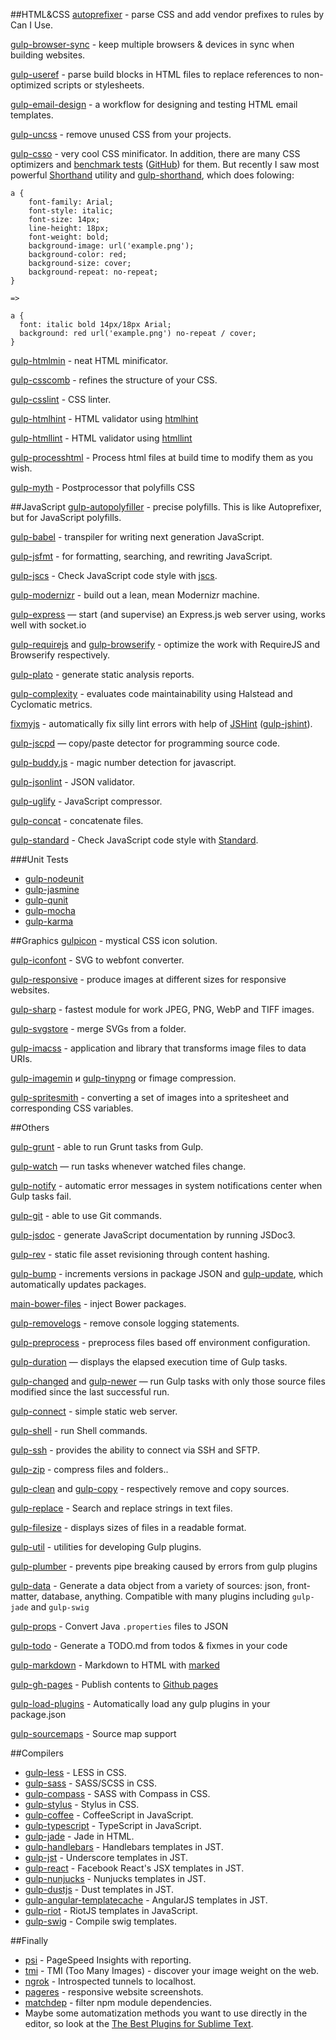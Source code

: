 ##HTML&CSS
[autoprefixer](https://github.com/postcss/autoprefixer) - parse CSS and add vendor prefixes to rules by Can I Use.

[gulp-browser-sync](https://github.com/BrowserSync/gulp-browser-sync) - keep multiple browsers & devices in sync when building websites.

[gulp-useref](https://github.com/jonkemp/gulp-useref) - parse build blocks in HTML files to replace references to non-optimized scripts or stylesheets.

[gulp-email-design](https://github.com/alexshk/gulp-email-design) - a workflow for designing and testing HTML email templates.

[gulp-uncss](https://github.com/ben-eb/gulp-uncss) - remove unused CSS from your projects.

[gulp-csso](https://github.com/ben-eb/gulp-csso) - very cool CSS minificator. In addition, there are many CSS optimizers and [benchmark tests](http://goalsmashers.github.io/css-minification-benchmark/) ([GitHub](https://github.com/GoalSmashers/css-minification-benchmark)) for them. But recently I saw most powerful [Shorthand](https://github.com/frankmarineau/shorthand) utility and [gulp-shorthand](https://github.com/kevva/gulp-shorthand), which does folowing:

	a {
		font-family: Arial;
		font-style: italic;
		font-size: 14px;
		line-height: 18px;
		font-weight: bold;
		background-image: url('example.png');
		background-color: red;
		background-size: cover;
		background-repeat: no-repeat;
	}

	=>

    a {
      font: italic bold 14px/18px Arial;
      background: red url('example.png') no-repeat / cover;
    }

[gulp-htmlmin](https://github.com/jonschlinkert/gulp-htmlmin) - neat HTML minificator.

[gulp-csscomb](https://github.com/koistya/gulp-csscomb) - refines the structure of your CSS.

[gulp-csslint](https://www.npmjs.com/package/gulp-csslint) - CSS linter.

[gulp-htmlhint](https://github.com/bezoerb/gulp-htmlhint) - HTML validator using [htmlhint](https://github.com/yaniswang/HTMLHint)

[gulp-htmllint](https://github.com/yvanavermaet/gulp-htmllint) - HTML validator using [htmllint](https://github.com/htmllint/htmllint/)

[gulp-processhtml](https://www.npmjs.com/package/gulp-processhtml) - Process html files at build time to modify them as you wish.

[gulp-myth](https://github.com/sindresorhus/gulp-myth) - Postprocessor that polyfills CSS

##JavaScript
[gulp-autopolyfiller](https://github.com/azproduction/gulp-autopolyfiller) - precise polyfills. This is like Autoprefixer, but for JavaScript polyfills.

[gulp-babel](https://github.com/babel/gulp-babel) - transpiler for writing next generation JavaScript.

[gulp-jsfmt](https://www.npmjs.com/package/gulp-jsfmt) - for formatting, searching, and rewriting JavaScript.

[gulp-jscs](https://github.com/jscs-dev/gulp-jscs) - Check JavaScript code style with [jscs](https://github.com/jscs-dev/node-jscs).

[gulp-modernizr](https://github.com/doctyper/gulp-modernizr) - build out a lean, mean Modernizr machine.

[gulp-express](https://github.com/gimm/gulp-express) — start (and supervise) an Express.js web server using, works well with socket.io

[gulp-requirejs](https://github.com/robinthrift/gulp-requirejs) and [gulp-browserify](https://github.com/deepak1556/gulp-browserify) - optimize the work with RequireJS and Browserify respectively.

[gulp-plato](https://github.com/sindresorhus/gulp-plato) - generate static analysis reports.

[gulp-complexity](https://github.com/alexeyraspopov/gulp-complexity) - evaluates code maintainability using Halstead and Cyclomatic metrics.

[fixmyjs](https://github.com/kirjs/gulp-fixmyjs) - automatically fix silly lint errors with help of [JSHint](http://jshint.com/) ([gulp-jshint](https://github.com/spalger/gulp-jshint)).

[gulp-jscpd](https://github.com/yannickcr/gulp-jscpd) — copy/paste detector for programming source code.

[gulp-buddy.js](https://github.com/Semigradsky/gulp-buddy.js) - magic number detection for javascript.

[gulp-jsonlint](https://github.com/rogeriopvl/gulp-jsonlint)  - JSON validator.

[gulp-uglify](https://github.com/terinjokes/gulp-uglify) - JavaScript compressor.

[gulp-concat](https://github.com/wearefractal/gulp-concat) - concatenate files.

[gulp-standard](https://github.com/emgeee/gulp-standard) - Check JavaScript code style with [Standard](https://github.com/feross/standard).

###Unit Tests
* [gulp-nodeunit](https://github.com/kjvalencik/gulp-nodeunit)
* [gulp-jasmine](https://github.com/sindresorhus/gulp-jasmine)
* [gulp-qunit](https://github.com/jonkemp/gulp-qunit)
* [gulp-mocha](https://github.com/sindresorhus/gulp-mocha)
* [gulp-karma](https://github.com/karma-runner/gulp-karma)

##Graphics
[gulpicon](https://github.com/wakayama-io/gulpicon/) - mystical CSS icon solution.

[gulp-iconfont](https://github.com/nfroidure/gulp-iconfont) - SVG to webfont converter.

[gulp-responsive](https://github.com/mahnunchik/gulp-responsive) - produce images at different sizes for responsive websites.

[gulp-sharp](https://github.com/rizalp/gulp-sharp) - fastest module for work JPEG, PNG, WebP and TIFF images.

[gulp-svgstore](https://github.com/w0rm/gulp-svgstore) - merge SVGs from a folder.

[gulp-imacss](https://github.com/akoenig/imacss) - application and library that transforms image files to data URIs.

[gulp-imagemin](https://github.com/sindresorhus/gulp-imagemin) и [gulp-tinypng](https://github.com/creativeaura/gulp-tinypng) or fimage compression.

[gulp-spritesmith](https://github.com/otouto/gulp-spritesmith) - converting a set of images into a spritesheet and corresponding CSS variables.


##Others

[gulp-grunt](https://github.com/gratimax/gulp-grunt) - able to run Grunt tasks from Gulp.

[gulp-watch](https://github.com/floatdrop/gulp-watch) — run tasks whenever watched files change.

[gulp-notify](https://github.com/mikaelbr/gulp-notify) - automatic error messages in system notifications center when Gulp tasks fail.

[gulp-git](https://github.com/stevelacy/gulp-git) - able to use Git commands.

[gulp-jsdoc](https://github.com/jsBoot/gulp-jsdoc) - generate JavaScript documentation by running JSDoc3.

[gulp-rev](https://github.com/sindresorhus/gulp-rev) - static file asset revisioning through content hashing.

[gulp-bump](https://github.com/stevelacy/gulp-bump) - increments versions in package JSON and [gulp-update](https://github.com/tounano/gulp-update), which automatically updates packages.

[main-bower-files](https://github.com/ck86/main-bower-files) - inject Bower packages.

[gulp-removelogs](https://github.com/hemanth/gulp-removelogs) - remove console logging statements.

[gulp-preprocess](https://github.com/jas/gulp-preprocess) - preprocess files based off environment configuration.

[gulp-duration](https://github.com/hughsk/gulp-duration) — displays the elapsed execution time of Gulp tasks.

[gulp-changed](https://github.com/sindresorhus/gulp-changed) and [gulp-newer](https://www.npmjs.com/package/gulp-newer) — run Gulp tasks with only those source files modified since the last successful run.

[gulp-connect](https://github.com/avevlad/gulp-connect) - simple static web server.

[gulp-shell](https://github.com/sun-zheng-an/gulp-shell) - run Shell commands.

[gulp-ssh](https://github.com/teambition/gulp-ssh) - provides the ability to connect via SSH and SFTP.

[gulp-zip](https://www.npmjs.com/package/gulp-zip) - compress files and folders..

[gulp-clean](https://github.com/peter-vilja/gulp-clean) and [gulp-copy](https://github.com/klaascuvelier/gulp-copy) - respectively remove and copy sources.

[gulp-replace](https://www.npmjs.com/package/gulp-replace) - Search and replace strings in text files.

[gulp-filesize](https://github.com/Metrime/gulp-filesize) - displays sizes of files in a readable format.

[gulp-util](https://github.com/gulpjs/gulp-util) - utilities for developing Gulp plugins.

[gulp-plumber](https://github.com/floatdrop/gulp-plumber) - prevents pipe breaking caused by errors from gulp plugins

[gulp-data](https://github.com/colynb/gulp-data) - Generate a data object from a variety of sources: json, front-matter, database, anything. Compatible with many plugins including `gulp-jade` and `gulp-swig`

[gulp-props](https://github.com/crissdev/gulp-props) - Convert Java `.properties` files to JSON

[gulp-todo](https://github.com/pgilad/gulp-todo) - Generate a TODO.md from todos & fixmes in your code

[gulp-markdown](https://github.com/sindresorhus/gulp-markdown) - Markdown to HTML with [marked](https://github.com/chjj/marked)

[gulp-gh-pages](https://github.com/shinnn/gulp-gh-pages) - Publish contents to [Github pages](https://pages.github.com/)

[gulp-load-plugins](https://github.com/jackfranklin/gulp-load-plugins) - Automatically load any gulp plugins in your package.json

[gulp-sourcemaps](https://github.com/floridoo/gulp-sourcemaps) - Source map support

##Compilers
* [gulp-less](https://github.com/plus3network/gulp-less) - LESS in CSS.
* [gulp-sass](https://github.com/dlmanning/gulp-sass) - SASS/SCSS in СSS.
* [gulp-compass](https://github.com/appleboy/gulp-compass) - SASS with Compass in CSS.
* [gulp-stylus](https://github.com/LearnBoost/stylus) - Stylus in CSS.
* [gulp-coffee](https://github.com/wearefractal/gulp-coffee) - CoffeeScript in JavaScript.
* [gulp-typescript](https://github.com/ivogabe/gulp-typescript) - TypeScript in JavaScript.
* [gulp-jade](https://github.com/phated/gulp-jade) - Jade in HTML.
* [gulp-handlebars](https://github.com/lazd/gulp-handlebars) - Handlebars templates in JST.
* [gulp-jst](https://github.com/rdmurphy/gulp-jst) - Underscore templates in JST.
* [gulp-react](https://github.com/sindresorhus/gulp-react) - Facebook React's JSX templates in JST.
* [gulp-nunjucks](https://github.com/sindresorhus/gulp-nunjucks) - Nunjucks templates in JST.
* [gulp-dustjs](https://github.com/sindresorhus/gulp-dust) - Dust templates in JST.
* [gulp-angular-templatecache](https://github.com/miickel/gulp-angular-templatecache) - AngularJS templates in JST.
* [gulp-riot](https://github.com/e-jigsaw/gulp-riot) - RiotJS templates in JavaScript.
* [gulp-swig](https://github.com/colynb/gulp-swig) - Compile swig templates.

##Finally
* [psi](https://github.com/addyosmani/psi) - PageSpeed Insights with reporting.
* [tmi](https://github.com/addyosmani/tmi) -  TMI (Too Many Images) - discover your image weight on the web.
* [ngrok](https://ngrok.com/) - Introspected tunnels to localhost.
* [pageres](https://github.com/sindresorhus/pageres) - responsive website screenshots.
* [matchdep](https://github.com/tkellen/node-matchdep) -  filter npm module dependencies.
* Maybe some automatization methods you want to use directly in the editor, so look at the [The Best Plugins for Sublime Text](http://ipestov.com/the-best-plugins-for-sublime-text/).
